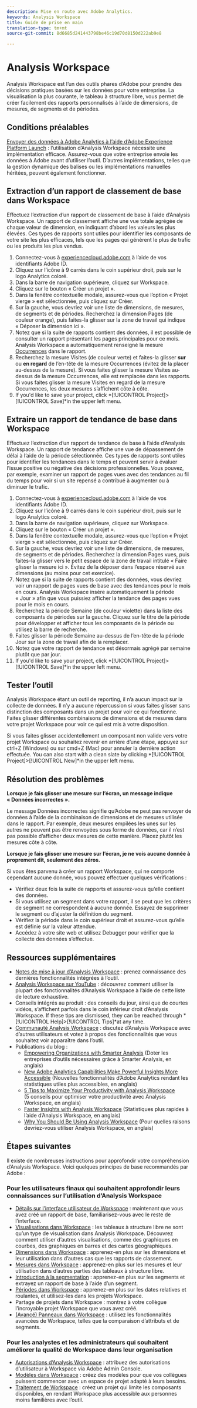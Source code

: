 ```yaml
---
description: Mise en route avec Adobe Analytics.
keywords: Analysis Workspace
title: Guide de prise en main
translation-type: tm+mt
source-git-commit: 8d6685d241443798be46c19d70d8150d222ab9e8

---
```



# Analysis Workspace

Analysis Workspace est l’un des outils phares d’Adobe pour prendre des décisions pratiques basées sur les données pour votre entreprise. La visualisation la plus courante, le tableau à structure libre, vous permet de créer facilement des rapports personnalisés à l’aide de dimensions, de mesures, de segments et de périodes.

## Conditions préalables

[Envoyer des données à Adobe Analytics à l’aide d’Adobe Experience Platform Launch](/help/implement/launch/validate-publish-prod.md) : l’utilisation d’Analysis Workspace nécessite une implémentation efficace. Assurez-vous que votre entreprise envoie les données à Adobe avant d’utiliser l’outil. D’autres implémentations, telles que la gestion dynamique des balises ou les implémentations manuelles héritées, peuvent également fonctionner.

## Extraction d’un rapport de classement de base dans Workspace

Effectuez l’extraction d’un rapport de classement de base à l’aide d’Analysis Workspace. Un rapport de classement affiche une vue totale agrégée de chaque valeur de dimension, en indiquant d’abord les valeurs les plus élevées. Ces types de rapports sont utiles pour identifier les composants de votre site les plus efficaces, tels que les pages qui génèrent le plus de trafic ou les produits les plus vendus.

1. Connectez-vous à [experiencecloud.adobe.com](https://experiencecloud.adobe.com) à l’aide de vos identifiants Adobe ID.
2. Cliquez sur l’icône à 9 carrés dans le coin supérieur droit, puis sur le logo Analytics coloré.
3. Dans la barre de navigation supérieure, cliquez sur Workspace.
4. Cliquez sur le bouton « Créer un projet ».
5. Dans la fenêtre contextuelle modale, assurez-vous que l’option « Projet vierge » est sélectionnée, puis cliquez sur Créer.
6. Sur la gauche, vous devriez voir une liste de dimensions, de mesures, de segments et de périodes. Recherchez la dimension Pages (de couleur orange), puis faites-la glisser sur la zone de travail qui indique « Déposer la dimension ici ».
7. Notez que si la suite de rapports contient des données, il est possible de consulter un rapport présentant les pages principales pour ce mois. Analysis Workspace a automatiquement renseigné la mesure [Occurrences](/help/components/c-variables/c-metrics/metrics-occurrences.md) dans le rapport.
8. Recherchez la mesure Visites (de couleur verte) et faites-la glisser **sur** ou **en regard** de l’en-tête de la mesure Occurrences (évitez de la placer au-dessus de la mesure). Si vous faites glisser la mesure Visites au-dessus de la mesure Occurrences, elle est remplacée dans les rapports. Si vous faites glisser la mesure Visites en regard de la mesure Occurrences, les deux mesures s’affichent côte à côte.
9. If you&#39;d like to save your project, click *[!UICONTROL Project]>[!UICONTROL Save]*in the upper left menu.

## Extraire un rapport de tendance de base dans Workspace

Effectuez l’extraction d’un rapport de tendance de base à l’aide d’Analysis Workspace. Un rapport de tendance affiche une vue de dépassement de délai à l’aide de la période sélectionnée. Ces types de rapports sont utiles pour identifier les tendances dans le temps et peuvent servir à évaluer l’issue positive ou négative des décisions professionnelles. Vous pouvez, par exemple, examiner un rapport de pages vues avec des tendances au fil du temps pour voir si un site repensé a contribué à augmenter ou à diminuer le trafic.

1. Connectez-vous à [experiencecloud.adobe.com](https://experiencecloud.adobe.com) à l’aide de vos identifiants Adobe ID.
2. Cliquez sur l’icône à 9 carrés dans le coin supérieur droit, puis sur le logo Analytics coloré.
3. Dans la barre de navigation supérieure, cliquez sur Workspace.
4. Cliquez sur le bouton « Créer un projet ».
5. Dans la fenêtre contextuelle modale, assurez-vous que l’option « Projet vierge » est sélectionnée, puis cliquez sur Créer.
6. Sur la gauche, vous devriez voir une liste de dimensions, de mesures, de segments et de périodes. Recherchez la dimension Pages vues, puis faites-la glisser vers le petit espace de la zone de travail intitulé « Faire glisser la mesure ici ». Évitez de la déposer dans l’espace réservé aux dimensions (au moins pour cet exercice).
7. Notez que si la suite de rapports contient des données, vous devriez voir un rapport de pages vues de base avec des tendances pour le mois en cours. Analysis Workspace insère automatiquement la période « Jour » afin que vous puissiez afficher la tendance des pages vues pour le mois en cours.
8. Recherchez la période Semaine (de couleur violette) dans la liste des composants de périodes sur la gauche. Cliquez sur le titre de la période pour développer et afficher tous les composants de la période ou utilisez la barre de recherche.
9. Faites glisser la période Semaine au-dessus de l’en-tête de la période Jour sur la zone de travail afin de la remplacer.
10. Notez que votre rapport de tendance est désormais agrégé par semaine plutôt que par jour.
11. If you&#39;d like to save your project, click *[!UICONTROL Project]>[!UICONTROL Save]*in the upper left menu.

## Tester l’outil

Analysis Workspace étant un outil de reporting, il n’a aucun impact sur la collecte de données. Il n’y a aucune répercussion si vous faites glisser sans distinction des composants dans un projet pour voir ce qui fonctionne. Faites glisser différentes combinaisons de dimensions et de mesures dans votre projet Workspace pour voir ce qui est mis à votre disposition.

Si vous faites glisser accidentellement un composant non valide vers votre projet Workspace ou souhaitez revenir en arrière d’une étape, appuyez sur ctrl+Z (Windows) ou sur cmd+Z (Mac) pour annuler la dernière action effectuée. You can also start with a clean slate by clicking *[!UICONTROL Project]>[!UICONTROL New]*in the upper left menu.

## Résolution des problèmes

**Lorsque je fais glisser une mesure sur l’écran, un message indique « Données incorrectes ».**

Le message Données incorrectes signifie qu’Adobe ne peut pas renvoyer de données à l’aide de la combinaison de dimensions et de mesures utilisée dans le rapport. Par exemple, deux mesures empilées les unes sur les autres ne peuvent pas être renvoyées sous forme de données, car il n’est pas possible d’afficher deux mesures de cette manière. Placez plutôt les mesures côte à côte.

**Lorsque je fais glisser une mesure sur l’écran, je ne vois aucune donnée à proprement dit, seulement des zéros.**

Si vous êtes parvenu à créer un rapport Workspace, qui ne comporte cependant aucune donnée, vous pouvez effectuer quelques vérifications :

* Vérifiez deux fois la suite de rapports et assurez-vous qu’elle contient des données.
* Si vous utilisez un segment dans votre rapport, il se peut que les critères de segment ne correspondent à aucune donnée. Essayez de supprimer le segment ou d’ajuster la définition du segment.
* Vérifiez la période dans le coin supérieur droit et assurez-vous qu’elle est définie sur la valeur attendue.
* Accédez à votre site web et utilisez Debugger pour vérifier que la collecte des données s’effectue.

## Ressources supplémentaires

* [Notes de mise à jour d’Analysis Workspace](/help/analyze/analysis-workspace/new-features-in-analysis-workspace.md) : prenez connaissance des dernières fonctionnalités intégrées à l’outil.
* [Analysis Workspace sur YouTube](https://www.youtube.com/playlist?list=PL2tCx83mn7GuNnQdYGOtlyCu0V5mEZ8sS) : découvrez comment utiliser la plupart des fonctionnalités d’Analysis Workspace à l’aide de cette liste de lecture exhaustive.
* Conseils intégrés au produit : des conseils du jour, ainsi que de courtes vidéos, s’affichent parfois dans le coin inférieur droit d’Analysis Workspace. If these tips are dismissed, they can be reached through *[!UICONTROL Help]>[!UICONTROL Tips]*at any time.
* [Communauté Analysis Workspace](https://forums.adobe.com/community/experience-cloud/analytics-cloud/analytics/analysis-workspace) : discutez d’Analysis Workspace avec d’autres utilisateurs et votez à propos des fonctionnalités que vous souhaitez voir apparaître dans l’outil.
* Publications du blog :
   * [Empowering Organizations with Smarter Analysis](https://blogs.adobe.com/digitalmarketing/analytics/adobe-analytics-fall-2016-release-empowering-organizations-smarter-analysis/) (Doter les entreprises d’outils nécessaires grâce à Smarter Analysis, en anglais)
   * [New Adobe Analytics Capabilities Make Powerful Insights More Accessible](https://blogs.adobe.com/digitalmarketing/analytics/new-adobe-analytics-capabilities-make-powerful-insights-accessible/) (Nouvelles fonctionnalités d’Adobe Analytics rendant les statistiques utiles plus accessibles, en anglais)
   * [5 Tips to Maximize Your Productivity with Analysis Workspace](https://blogs.adobe.com/digitalmarketing/analytics/5-tips-maximize-productivity-analysis-workspace/) (5 conseils pour optimiser votre productivité avec Analysis Workspace, en anglais)
   * [Faster Insights with Analysis Workspace](https://blogs.adobe.com/digitalmarketing/analytics/faster-insights-with-the-analysis-workspace/) (Statistiques plus rapides à l’aide d’Analysis Workspace, en anglais)
   * [Why You Should Be Using Analysis Workspace](https://blogs.adobe.com/digitalmarketing/analytics/why-you-should-be-using-analysis-workspace-in-adobe-analytics/) (Pour quelles raisons devriez-vous utiliser Analysis Workspace, en anglais)

## Étapes suivantes

Il existe de nombreuses instructions pour approfondir votre compréhension d’Analysis Workspace. Voici quelques principes de base recommandés par Adobe :

### Pour les utilisateurs finaux qui souhaitent approfondir leurs connaissances sur l’utilisation d’Analysis Workspace

* [Détails sur l’interface utilisateur de Workspace](/help/analyze/analysis-workspace/build-workspace-project/t-freeform-project.md) : maintenant que vous avez créé un rapport de base, familiarisez-vous avec le reste de l’interface.
* [Visualisations dans Workspace](/help/analyze/analysis-workspace/visualizations/freeform-analysis-visualizations.md) : les tableaux à structure libre ne sont qu’un type de visualisation dans Analysis Workspace. Découvrez comment utiliser d’autres visualisations, comme des graphiques en courbes, des graphiques en barres et des cartes géographiques.
* [Dimensions dans Workspace](/help/analyze/analysis-workspace/components/dimensions/t-breakdown-fa.md) : apprenez-en plus sur les dimensions et leur utilisation dans d’autres cas que les rapports de classement.
* [Mesures dans Workspace](/help/analyze/analysis-workspace/components/apply-create-metrics.md) : apprenez-en plus sur les mesures et leur utilisation dans d’autres parties des tableaux à structure libre.
* [Introduction à la segmentation](/help/analyze/analysis-workspace/components/t-freeform-project-segment.md) : apprenez-en plus sur les segments et extrayez un rapport de base à l’aide d’un segment.
* [Périodes dans Workspace](/help/analyze/analysis-workspace/components/calendar-date-ranges/calendar.md) : apprenez-en plus sur les dates relatives et roulantes, et utilisez-les dans les projets Workspace.
* Partage de projets dans Workspace : montrez à votre collègue l’incroyable projet Workspace que vous avez créé.
* [(Avancé) Panneaux dans Workspace](/help/analyze/analysis-workspace/c-panels/panels.md) : utilisez les fonctionnalités avancées de Workspace, telles que la comparaison d’attributs et de segments.

### Pour les analystes et les administrateurs qui souhaitent améliorer la qualité de Workspace dans leur organisation

* [Autorisations d’Analysis Workspace](https://docs.adobe.com/content/help/fr-FR/core-services/interface/manage-users-and-products/admin-getting-started.html) : attribuez des autorisations d’utilisateur à Workspace via Adobe Admin Console.
* [Modèles dans Workspace](/help/analyze/analysis-workspace/build-workspace-project/starter-projects.md) : créez des modèles pour que vos collègues puissent commencer avec un espace de projet adapté à leurs besoins.
* [Traitement de Workspace](/help/analyze/analysis-workspace/curate-share/curate.md) : créez un projet qui limite les composants disponibles, en rendant Workspace plus accessible aux personnes moins familières avec l’outil.
